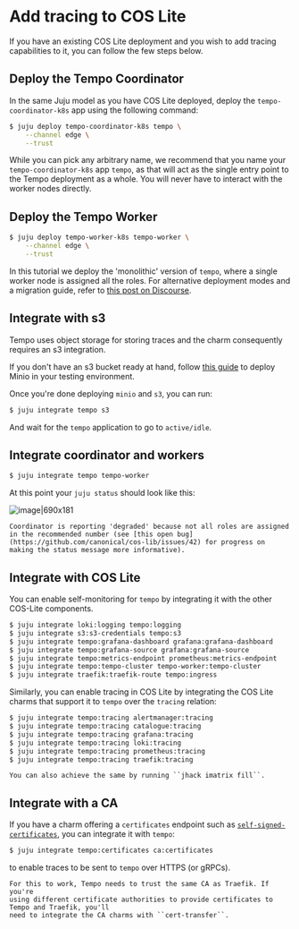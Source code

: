 # Add tracing to COS Lite

If you have an existing COS Lite deployment and you wish to add tracing 
capabilities to it, you can follow the few steps below.

## Deploy the Tempo Coordinator

In the same Juju model as you have COS Lite deployed, deploy the ``tempo-coordinator-k8s`` app
using the following command: 

```bash
$ juju deploy tempo-coordinator-k8s tempo \
    --channel edge \
    --trust
```

While you can pick any arbitrary name, we recommend that you name your 
`tempo-coordinator-k8s` app `tempo`, as that will act as the single entry 
point to the Tempo deployment as a whole. You will never have to interact 
with the worker nodes directly.
    
## Deploy the Tempo Worker

```bash    
$ juju deploy tempo-worker-k8s tempo-worker \
    --channel edge \
    --trust
```

In this tutorial we deploy the 'monolithic' version of `tempo`, where a 
single worker node is assigned all the roles. For alternative deployment 
modes and a migration guide, refer to  [this post on Discourse](https://discourse.charmhub.io/t/cos-lite-docs-managing-deployments-of-cos-lite-ha-addons/15213).

## Integrate with s3

Tempo uses object storage for storing traces and the charm consequently 
requires an s3 integration.

If you don't have an s3 bucket ready at hand, follow [this guide](https://discourse.charmhub.io/t/cos-lite-docs-set-up-minio-for-s3-testing/15211) to deploy Minio in your testing environment.

Once you're done deploying ``minio`` and ``s3``, you can run:

```bash
$ juju integrate tempo s3
```

And wait for the `tempo` application to go to `active/idle`.


## Integrate coordinator and workers

```bash    
$ juju integrate tempo tempo-worker
```

At this point your `juju status` should look like this:

![image|690x181](assets/add-tracing-support-to-cos-lite.png)


```{note}
Coordinator is reporting 'degraded' because not all roles are assigned in the recommended number (see [this open bug](https://github.com/canonical/cos-lib/issues/42) for progress on making the status message more informative).
```

## Integrate with COS Lite

You can enable self-monitoring for ``tempo`` by integrating it with the other COS-Lite components.
 
```bash
$ juju integrate loki:logging tempo:logging
$ juju integrate s3:s3-credentials tempo:s3
$ juju integrate tempo:grafana-dashboard grafana:grafana-dashboard
$ juju integrate tempo:grafana-source grafana:grafana-source
$ juju integrate tempo:metrics-endpoint prometheus:metrics-endpoint
$ juju integrate tempo:tempo-cluster tempo-worker:tempo-cluster
$ juju integrate traefik:traefik-route tempo:ingress
```

Similarly, you can enable tracing in COS Lite by integrating the COS Lite charms that support 
it to `tempo` over the `tracing` relation:

```bash 
$ juju integrate tempo:tracing alertmanager:tracing
$ juju integrate tempo:tracing catalogue:tracing
$ juju integrate tempo:tracing grafana:tracing
$ juju integrate tempo:tracing loki:tracing
$ juju integrate tempo:tracing prometheus:tracing
$ juju integrate tempo:tracing traefik:tracing
```

```{note}
You can also achieve the same by running ``jhack imatrix fill``.
```

## Integrate with a CA

If you have a charm offering a `certificates` endpoint such as [`self-signed-certificates`](https://charmhub.io/self-signed-certificates), you can integrate it with `tempo`:

```bash
$ juju integrate tempo:certificates ca:certificates 
```

to enable traces to be sent to `tempo` over HTTPS (or gRPCs).

```{note}
For this to work, Tempo needs to trust the same CA as Traefik. If you're 
using different certificate authorities to provide certificates to Tempo and Traefik, you'll 
need to integrate the CA charms with ``cert-transfer``.
```
